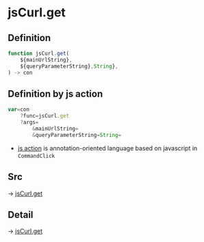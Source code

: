 # jsCurl.get

## Definition

```js.js
function jsCurl.get(
	${mainUrlString},
	${queryParameterString},String},
) -> con
```


## Definition by js action

```js.js
var=con
	?func=jsCurl.get
	?args=
		&mainUrlString=
		&queryParameterString=String=
```

- [js action](#) is annotation-oriented language based on javascript in `CommandClick`

## Src

-> [jsCurl.get](https://github.com/puutaro/CommandClick/blob/master/app/src/main/java/com/puutaro/commandclick/fragment_lib/terminal_fragment/js_interface/JsCurl.kt#L23)

## Detail

-> [jsCurl.get](https://github.com/puutaro/CommandClick/blob/master/md/developer/js_interface/details/JsCurl/get.md)
